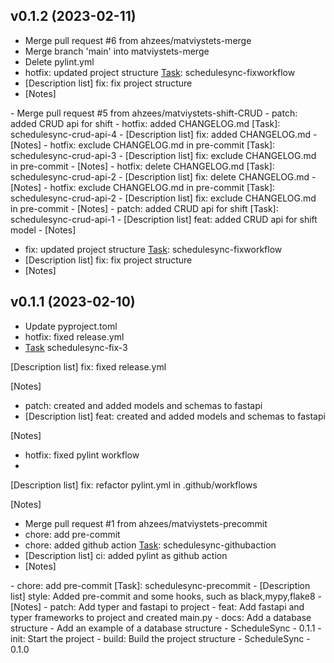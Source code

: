 ## v0.1.2 (2023-02-11)


- Merge pull request #6 from ahzees/matviystets-merge
- Merge branch 'main' into matviystets-merge
- Delete pylint.yml
- hotfix: updated project structure [Task]: schedulesync-fixworkflow
- [Description list]
fix: fix project structure
- [Notes]
<notes>
- Merge pull request #5 from ahzees/matviystets-shift-CRUD
- patch: added CRUD api for shift
- hotfix: added CHANGELOG.md [Task]: schedulesync-crud-api-4
- [Description list]
fix: added CHANGELOG.md
- [Notes]
<notes>
- hotfix: exclude CHANGELOG.md in pre-commit [Task]: schedulesync-crud-api-3
- [Description list]
fix: exclude CHANGELOG.md in pre-commit
- [Notes]
<notes>
- hotfix: delete CHANGELOG.md [Task]: schedulesync-crud-api-2
- [Description list]
fix: delete CHANGELOG.md
- [Notes]
<notes>
- hotfix: exclude CHANGELOG.md in pre-commit [Task]: schedulesync-crud-api-2
- [Description list]
fix: exclude CHANGELOG.md in pre-commit
- [Notes]
<notes>
- patch: added CRUD api for shift [Task]: schedulesync-crud-api-1
- [Description list]
feat: added CRUD api for shift model
- [Notes]
<notes>

- fix: updated project structure [Task]: schedulesync-fixworkflow
- [Description list]
fix: fix project structure
- [Notes]
<notes>

## v0.1.1 (2023-02-10)


- Update pyproject.toml
- hotfix: fixed release.yml
- [Task] schedulesync-fix-3

[Description list]
    fix: fixed release.yml

[Notes]
    <notes>
- patch: created and added models and schemas to fastapi
- [Description list]
feat: created and added models and schemas to fastapi

[Notes]
<notes>
- hotfix: fixed pylint workflow
- [Task]: schedulesync-githubaction

[Description list]
fix: refactor pylint.yml in .github/workflows

[Notes]
<notes>
- Merge pull request #1 from ahzees/matviystets-precommit
- chore: add pre-commit
- chore: added github action [Task]: schedulesync-githubaction
- [Description list]
ci: added pylint as github action
- [Notes]
<notes>
- chore: add pre-commit [Task]: schedulesync-precommit
- [Description list]
style: Added pre-commit and some hooks, such as black,mypy,flake8
- [Notes]
<notes>
- patch: Add typer and fastapi to project
- feat: Add fastapi and typer frameworks to project and created main.py
- docs: Add  a database structure
- Add an example of a database structure
- ScheduleSync - 0.1.1
- init: Start the project
- build: Build the project structure
- ScheduleSync - 0.1.0
